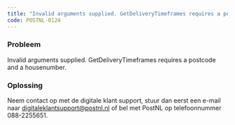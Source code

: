 ```yaml
---
title: "Invalid arguments supplied. GetDeliveryTimeframes requires a postcode and a housenumber."
code: POSTNL-0124
---
```

### Probleem

Invalid arguments supplied. GetDeliveryTimeframes requires a postcode and a housenumber.

### Oplossing

Neem contact op met de digitale klant support, stuur dan eerst een e-mail naar [digitaleklantsupport@postnl.nl](mailto:digitaleklantsupport@postnl.nl) of bel met PostNL op telefoonnummer 088-2255651.
